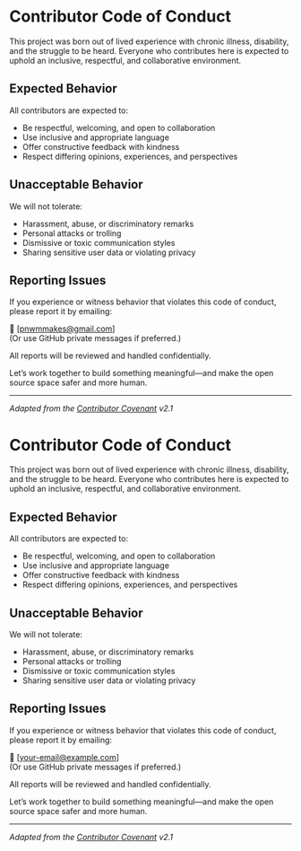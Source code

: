 # Contributor Code of Conduct

This project was born out of lived experience with chronic illness, disability, and the struggle to be heard. Everyone who contributes here is expected to uphold an inclusive, respectful, and collaborative environment.

## Expected Behavior

All contributors are expected to:

-   Be respectful, welcoming, and open to collaboration
-   Use inclusive and appropriate language
-   Offer constructive feedback with kindness
-   Respect differing opinions, experiences, and perspectives

## Unacceptable Behavior

We will not tolerate:

-   Harassment, abuse, or discriminatory remarks
-   Personal attacks or trolling
-   Dismissive or toxic communication styles
-   Sharing sensitive user data or violating privacy

## Reporting Issues

If you experience or witness behavior that violates this code of conduct, please report it by emailing:

📧 [pnwmmakes@gmail.com]  
(Or use GitHub private messages if preferred.)

All reports will be reviewed and handled confidentially.

Let’s work together to build something meaningful—and make the open source space safer and more human.

---

_Adapted from the [Contributor Covenant](https://www.contributor-covenant.org/) v2.1_

# Contributor Code of Conduct

This project was born out of lived experience with chronic illness, disability, and the struggle to be heard. Everyone who contributes here is expected to uphold an inclusive, respectful, and collaborative environment.

## Expected Behavior

All contributors are expected to:

-   Be respectful, welcoming, and open to collaboration
-   Use inclusive and appropriate language
-   Offer constructive feedback with kindness
-   Respect differing opinions, experiences, and perspectives

## Unacceptable Behavior

We will not tolerate:

-   Harassment, abuse, or discriminatory remarks
-   Personal attacks or trolling
-   Dismissive or toxic communication styles
-   Sharing sensitive user data or violating privacy

## Reporting Issues

If you experience or witness behavior that violates this code of conduct, please report it by emailing:

📧 [your-email@example.com]  
(Or use GitHub private messages if preferred.)

All reports will be reviewed and handled confidentially.

Let’s work together to build something meaningful—and make the open source space safer and more human.

---

_Adapted from the [Contributor Covenant](https://www.contributor-covenant.org/) v2.1_
